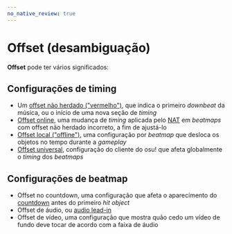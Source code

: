 ```yaml
---
no_native_review: true
---
```


# Offset (desambiguação)

**Offset** pode ter vários significados:

## Configurações de timing

- Um [offset não herdado ("vermelho")](/wiki/Beatmapping/Offset), que indica o primeiro *downbeat* da música, ou o início de uma nova seção de *timing*
- [Offset online](/wiki/Beatmap/Online_offset), uma mudança de *timing* aplicada pelo [NAT](/wiki/People/The_Team/Nomination_Assessment_Team) em *beatmaps* com offset não herdado incorreto, a fim de ajustá-lo
- [Offset local ("offline")](/wiki/Glossary/Local_song_offset), uma configuração por *beatmap* que desloca os objetos no tempo durante a *gameplay*
- [Offset universal](/wiki/Client/Options/Universal_offset), configuração do cliente do osu! que afeta globalmente o *timing* dos *beatmaps*

## Configurações de beatmap

- Offset no countdown, uma configuração que afeta o aparecimento do [countdown](/wiki/Beatmapping/Countdown) antes do primeiro *hit object*
- Offset de áudio, ou [audio lead-in](/wiki/Glossary/Lead-in)
- Offset de vídeo, uma configuração que mostra quão cedo um vídeo de fundo deve tocar de acordo com a faixa de áudio
